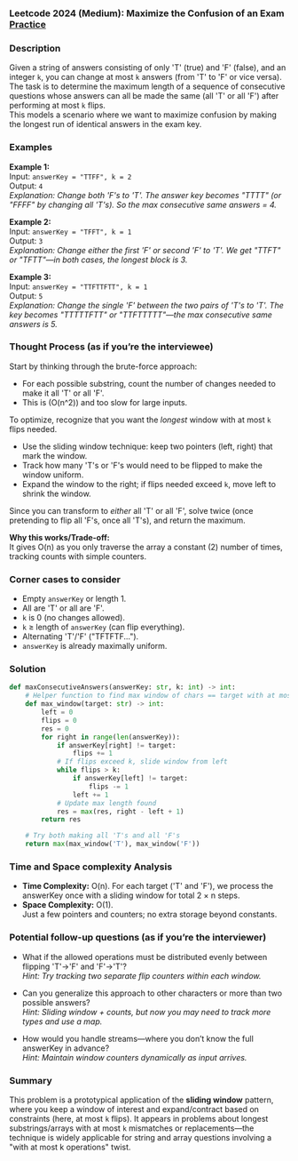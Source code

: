 ### Leetcode 2024 (Medium): Maximize the Confusion of an Exam [Practice](https://leetcode.com/problems/maximize-the-confusion-of-an-exam)

### Description  
Given a string of answers consisting of only 'T' (true) and 'F' (false), and an integer `k`, you can change at most `k` answers (from 'T' to 'F' or vice versa). The task is to determine the maximum length of a sequence of consecutive questions whose answers can all be made the same (all 'T' or all 'F') after performing at most `k` flips.  
This models a scenario where we want to maximize confusion by making the longest run of identical answers in the exam key.

### Examples  

**Example 1:**  
Input: `answerKey = "TTFF", k = 2`  
Output: `4`  
*Explanation: Change both 'F's to 'T'. The answer key becomes "TTTT" (or "FFFF" by changing all 'T's). So the max consecutive same answers = 4.*

**Example 2:**  
Input: `answerKey = "TFFT", k = 1`  
Output: `3`  
*Explanation: Change either the first 'F' or second 'F' to 'T'. We get "TTFT" or "TFTT"—in both cases, the longest block is 3.*

**Example 3:**  
Input: `answerKey = "TTFTTFTT", k = 1`  
Output: `5`  
*Explanation: Change the single 'F' between the two pairs of 'T's to 'T'. The key becomes "TTTTTFTT" or "TTFTTTTT"—the max consecutive same answers is 5.*

### Thought Process (as if you’re the interviewee)  
Start by thinking through the brute-force approach:  
- For each possible substring, count the number of changes needed to make it all 'T' or all 'F'.  
- This is \(O(n^2)\) and too slow for large inputs.

To optimize, recognize that you want the *longest* window with at most `k` flips needed.  
- Use the sliding window technique: keep two pointers (left, right) that mark the window. 
- Track how many 'T's or 'F's would need to be flipped to make the window uniform.
- Expand the window to the right; if flips needed exceed `k`, move left to shrink the window.

Since you can transform to *either* all 'T' or all 'F', solve twice (once pretending to flip all 'F's, once all 'T's), and return the maximum.

**Why this works/Trade-off:**  
It gives O(n) as you only traverse the array a constant (2) number of times, tracking counts with simple counters.

### Corner cases to consider  
- Empty `answerKey` or length 1.
- All are 'T' or all are 'F'.
- `k` is 0 (no changes allowed).
- `k` ≥ length of `answerKey` (can flip everything).
- Alternating 'T'/'F' ("TFTFTF...").
- `answerKey` is already maximally uniform.

### Solution

```python
def maxConsecutiveAnswers(answerKey: str, k: int) -> int:
    # Helper function to find max window of chars == target with at most k flips
    def max_window(target: str) -> int:
        left = 0
        flips = 0
        res = 0
        for right in range(len(answerKey)):
            if answerKey[right] != target:
                flips += 1
            # If flips exceed k, slide window from left
            while flips > k:
                if answerKey[left] != target:
                    flips -= 1
                left += 1
            # Update max length found
            res = max(res, right - left + 1)
        return res

    # Try both making all 'T's and all 'F's
    return max(max_window('T'), max_window('F'))
```

### Time and Space complexity Analysis  

- **Time Complexity:** O(n). 
  For each target ('T' and 'F'), we process the answerKey once with a sliding window for total 2 × n steps.
- **Space Complexity:** O(1).  
  Just a few pointers and counters; no extra storage beyond constants.

### Potential follow-up questions (as if you’re the interviewer)  

- What if the allowed operations must be distributed evenly between flipping 'T'→'F' and 'F'→'T'?  
  *Hint: Try tracking two separate flip counters within each window.*

- Can you generalize this approach to other characters or more than two possible answers?  
  *Hint: Sliding window + counts, but now you may need to track more types and use a map.*

- How would you handle streams—where you don’t know the full answerKey in advance?  
  *Hint: Maintain window counters dynamically as input arrives.*

### Summary
This problem is a prototypical application of the **sliding window** pattern, where you keep a window of interest and expand/contract based on constraints (here, at most `k` flips). It appears in problems about longest substrings/arrays with at most `k` mismatches or replacements—the technique is widely applicable for string and array questions involving a "with at most k operations" twist.